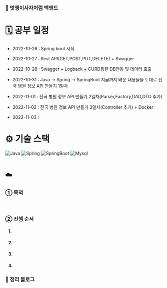 ### 🦁 멋쟁이사자처럼 백엔드

# 🗓 공부 일정
- 2022-10-26 : Spring boot 시작<br>

- 2022-10-27 : Rest API(GET,POST,PUT,DELETE) + Swagger

- 2022-10-28 : Swagger + Logback + CURD통한 DB연동 및 데이터 호출

- 2022-10-31 : Java -> Spring -> SpringBoot 지금까지 배운 내용들을 토대로 전국 병원 정보 API 만들기 1일차

- 2022-11-01 : 전국 병원 정보 API 만들기 2일차(Parser,Factory,DAO,DTO 추가)

- 2022-11-02 : 전국 병원 정보 API 만들기 3일차(Controller 추가) + Docker

- 2022-11-03 : 

# ⚙️ 기술 스택
<div>
  <img alt="Java" src ="https://img.shields.io/badge/Java-007396.svg?&style=for-the-badge&logo=Java&logoColor=white"/>
  <img alt="Spring" src ="https://img.shields.io/badge/Spring-6DB33F.svg?&style=for-the-badge&logo=Spring&logoColor=white"/>
    <img alt="SpringBoot" src ="https://img.shields.io/badge/SpringBoot-6DB33F.svg?&style=for-the-badge&logo=SpringBoot&logoColor=white"/>
  <img alt="Mysql" src ="https://img.shields.io/badge/Mysql-4479A1.svg?&style=for-the-badge&logo=Mysql&logoColor=white"/>
</div>

<br />

## ☁️ 
### ➀ 목적
#### &nbsp;&nbsp; 

### ➁ 진행 순서
#### &nbsp;&nbsp; 1. 
#### &nbsp;&nbsp; 2. 
#### &nbsp;&nbsp; 3. 
#### &nbsp;&nbsp; 4. 

### 📗 정리 블로그



